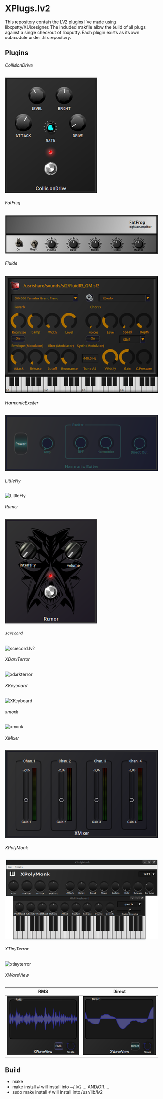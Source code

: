 # XPlugs.lv2

This repository contain the LV2 plugins I've made using libxputty/XUidesigner.
The included makfile allow the build of all plugs against a single checkout of libxputty.
Each plugin exists as its own submodule under this repository.

## Plugins

###### CollisionDrive
![CollisionDrive](https://github.com/brummer10/CollisionDrive/blob/main/CollisionDrive.png?raw=true)

###### FatFrog
![FatFrog](https://github.com/brummer10/FatFrog.lv2/raw/master/FatFrog.png)

###### Fluida
![Fluida](https://raw.githubusercontent.com/brummer10/Fluida.lv2/master/Fluida.png)

###### HarmonicExciter
![HarmonicExciter](https://github.com/brummer10/HarmonicExciter/blob/main/HarmonicExciter.png?raw=true)

###### LittleFly
![LittleFly](https://github.com/brummer10/LittleFly.lv2/raw/master/LittleFly.png)

###### Rumor
![Rumor](https://github.com/brummer10/Rumor/blob/master/Rumor.png?raw=true)

###### screcord
![screcord.lv2](https://github.com/brummer10/screcord.lv2/raw/master/screcord.png)

###### XDarkTerror
![xdarkterror](https://github.com/brummer10/XDarkTerror.lv2/raw/master/XDarkTerror.png)

###### XKeyboard
![XKeyboard](https://raw.githubusercontent.com/brummer10/XKeyboard.lv2/main/XKeyboard.png)

###### xmonk
![xmonk](https://github.com/brummer10/Xmonk.lv2/raw/master/xmonk.png)

###### XMixer
![XMixer](https://raw.githubusercontent.com/brummer10/XMixer.lv2/main/XMixer.png)

###### XPolyMonk
![XPolyMonk](https://github.com/brummer10/XPolyMonk.lv2/raw/master/xmonk.png)

###### XTinyTerror
![xtinyterror](https://github.com/brummer10/XTinyTerror.lv2/raw/master/XTinyTerror.png)

###### XWaveView
RMS                        |  Direct
:-------------------------:|:-------------------------:
![XWaveView](https://github.com/brummer10/XWaveView.lv2/raw/master/XWaveView.png) | ![XWaveView](https://github.com/brummer10/XWaveView.lv2/raw/master/XWaveView_direct.png)

## Build

- make
- make install # will install into ~/.lv2 ... AND/OR....
- sudo make install # will install into /usr/lib/lv2


